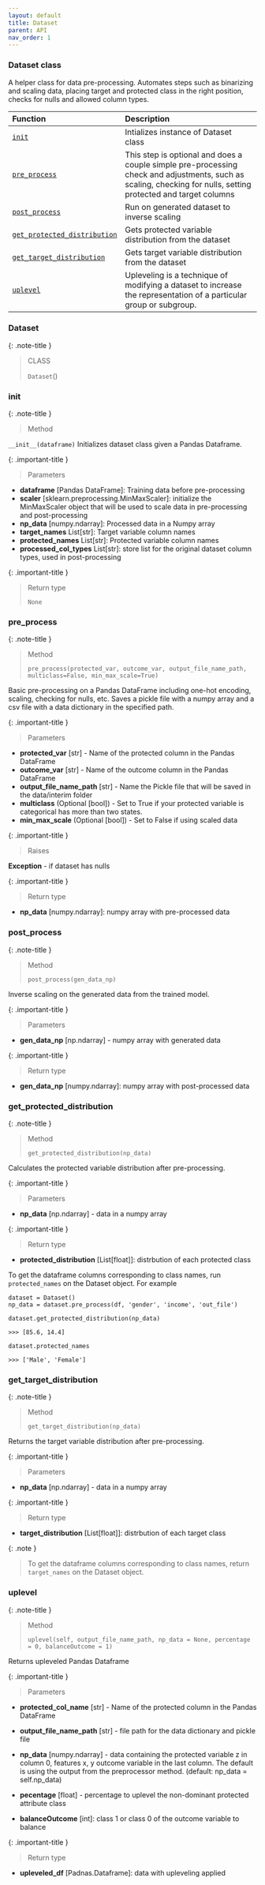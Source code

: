```yaml
---
layout: default
title: Dataset
parent: API
nav_order: 1
---
```


### Dataset class

A helper class for data pre-processing. Automates steps such as binarizing and scaling data, placing target and protected class in the right position, checks for nulls and allowed column types.

| Function     | Description      |
|:-------------|:------------------|
| [`init`](#init)| Intializes instance of Dataset class |
| [`pre_process`](#pre_process)| This step is optional and does a couple simple pre-processing check and adjustments, such as scaling, checking for nulls, setting protected and target columns |
| [`post_process`](#post_process) | Run on generated dataset to inverse scaling |
| [`get_protected_distribution`](#get_protected_distribution)           | Gets protected variable distribution from the dataset |
| [`get_target_distribution`](#get_target_distribution)           | Gets target variable distribution from the dataset |
| [`uplevel`](#uplevel)           | Upleveling is a technique of modifying a dataset to increase the representation of a particular group or subgroup. |


### Dataset
{: .note-title }
> CLASS
>
> `Dataset`()

### init
{: .note-title }
> Method
>

`__init__(dataframe)`
Initializes dataset class given a Pandas Dataframe.

{: .important-title }
> Parameters

- **dataframe** [Pandas DataFrame]: Training data before pre-processing
- **scaler** [sklearn.preprocessing.MinMaxScaler]: initialize the MinMaxScaler object that will be used to scale data in pre-processing and post-processing
- **np_data** [numpy.ndarray]: Processed data in a Numpy array
- **target_names** List[str]: Target variable column names
- **protected_names** List[str]: Protected variable column names
- **processed_col_types** List[str]: store list for the original dataset column types, used in post-processing


{: .important-title }
> Return type
>
>`None`


### pre_process
{: .note-title }
> Method
>
> `pre_process(protected_var, outcome_var, output_file_name_path, multiclass=False, min_max_scale=True)`

Basic pre-processing on a Pandas DataFrame including one-hot encoding, scaling, checking for nulls, etc. Saves a pickle file with a numpy array and a csv file with a data dictionary in the specified path.


{: .important-title }
> Parameters

- **protected_var** [str] - Name of the protected column in the Pandas DataFrame
- **outcome_var** [str] - Name of the outcome column in the Pandas DataFrame
- **output_file_name_path** [str] - Name the Pickle file that will be saved in the data/interim folder
- **multiclass** (Optional [bool]) - Set to True if your protected variable is categorical has more than two states.
- **min_max_scale** (Optional [bool]) - Set to False if using scaled data

{: .important-title }
> Raises

**Exception** - if dataset has nulls

{: .important-title }
> Return type

- **np_data** [numpy.ndarray]: numpy array with pre-processed data


### post_process
{: .note-title }
> Method
>
> `post_process(gen_data_np)`

Inverse scaling on the generated data from the trained model.

{: .important-title }
> Parameters

- **gen_data_np** [np.ndarray] - numpy array with generated data

{: .important-title }
> Return type

- **gen_data_np** [numpy.ndarray]: numpy array with post-processed data


### get_protected_distribution
{: .note-title }
> Method
>
> `get_protected_distribution(np_data)`

Calculates the protected variable distribution after pre-processing. 

{: .important-title }
> Parameters

- **np_data** [np.ndarray] - data in a numpy array

{: .important-title }
> Return type

- **protected_distribution** [List[float]]: distrbution of each protected class

To get the dataframe columns corresponding to class names, run `protected_names` on the Dataset object. For example

```
dataset = Dataset()
np_data = dataset.pre_process(df, 'gender', 'income', 'out_file')

dataset.get_protected_distribution(np_data)

>>> [85.6, 14.4]

dataset.protected_names

>>> ['Male', 'Female']

```


### get_target_distribution
{: .note-title }
> Method
>
> `get_target_distribution(np_data)`

Returns the target variable distribution after pre-processing. 

{: .important-title }
> Parameters

- **np_data** [np.ndarray] - data in a numpy array

{: .important-title }
> Return type

- **target_distribution** [List[float]]: distrbution of each target class


{: .note }
> To get the dataframe columns corresponding to class names, return `target_names` on the Dataset object.


### uplevel
{: .note-title }
> Method
>
> `uplevel(self, output_file_name_path, np_data = None, percentage = 0, balanceOutcome = 1)`

Returns upleveled Pandas Dataframe 

{: .important-title }
> Parameters


- **protected_col_name** [str] - Name of the protected column in the Pandas DataFrame

- **output_file_name_path** [str] - file path for the data dictionary and pickle file
- **np_data** [numpy.ndarray] - data containing the protected variable z in column 0, features x, y outcome variable in the last column. The default is using the output from the preprocessor method. (default: np_data = self.np_data) 
- **pecentage** [float] - percentage to uplevel the non-dominant protected attribute class
- **balanceOutcome** [int]: class 1 or class 0 of the outcome variable to balance

{: .important-title }
> Return type

- **upleveled_df** [Padnas.Dataframe]: data with upleveling applied
